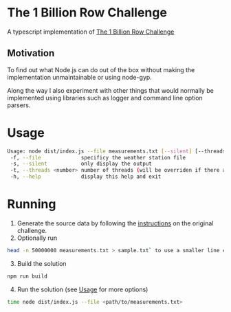 # The 1 Billion Row Challenge

A typescript implementation of [The 1 Billion Row Challenge](https://github.com/gunnarmorling/1brc)

## Motivation

To find out what Node.js can do out of the box without making the implementation unmaintainable or using node-gyp.

Along the way I also experiment with other things that would normally be implemented using libraries such as logger and command line option parsers.

# Usage

```sh
Usage: node dist/index.js --file measurements.txt [--silent] [--threads <number>]
 -f, --file             specificy the weather station file
 -s, --silent           only display the output
 -t, --threads <number> number of threads (will be overriden if there are not enough lines)
 -h, --help             display this help and exit
```

# Running

1. Generate the source data by following the [instructions](https://github.com/gunnarmorling/1brc) on the original challenge.
2. Optionally run

```sh
head -n 50000000 measurements.txt > sample.txt` to use a smaller line count.
```

3. Build the solution

```sh
npm run build
```

4. Run the solution (see [Usage](#Usage) for more options)

```sh
time node dist/index.js --file <path/to/measurements.txt>
```
